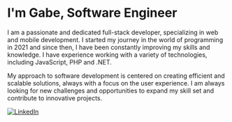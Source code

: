 # I'm Gabe, Software Engineer

I am a passionate and dedicated full-stack developer, specializing in web and mobile development. I started my journey in the world of programming in 2021 and since then, I have been constantly improving my skills and knowledge. I have experience working with a variety of technologies, including JavaScript, PHP and .NET.

My approach to software development is centered on creating efficient and scalable solutions, always with a focus on the user experience. I am always looking for new challenges and opportunities to expand my skill set and contribute to innovative projects.

<a href="https://www.linkedin.com/in/ebagabee/" target="_blank"> ![LinkedIn](https://img.shields.io/badge/linkedin-%230077B5.svg?style=for-the-badge&logo=linkedin&logoColor=white)</a>




 



 
   

